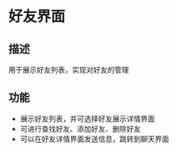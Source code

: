 # 好友界面
## 描述
用于展示好友列表，实现对好友的管理
## 功能
- 展示好友列表，并可选择好友展示详情界面
- 可进行查找好友、添加好友、删除好友
- 可以在好友详情界面发送信息，跳转到聊天界面
